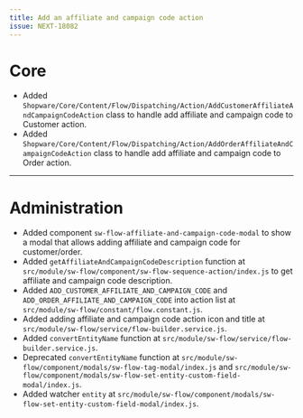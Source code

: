 ```yaml
---
title: Add an affiliate and campaign code action
issue: NEXT-18082
---
```

# Core
* Added `Shopware/Core/Content/Flow/Dispatching/Action/AddCustomerAffiliateAndCampaignCodeAction` class to handle add affiliate and campaign code to Customer action.
* Added `Shopware/Core/Content/Flow/Dispatching/Action/AddOrderAffiliateAndCampaignCodeAction` class to handle add affiliate and campaign code to Order action.
___
# Administration
* Added component `sw-flow-affiliate-and-campaign-code-modal` to show a modal that allows adding affiliate and campaign code for customer/order.
* Added `getAffiliateAndCampaignCodeDescription` function at `src/module/sw-flow/component/sw-flow-sequence-action/index.js` to get affiliate and campaign code description.
* Added `ADD_CUSTOMER_AFFILIATE_AND_CAMPAIGN_CODE` and `ADD_ORDER_AFFILIATE_AND_CAMPAIGN_CODE` into action list at `src/module/sw-flow/constant/flow.constant.js`.
* Added adding affiliate and campaign code action icon and title at `src/module/sw-flow/service/flow-builder.service.js`.
* Added `convertEntityName` function at `src/module/sw-flow/service/flow-builder.service.js`.
* Deprecated `convertEntityName` function at `src/module/sw-flow/component/modals/sw-flow-tag-modal/index.js` and `src/module/sw-flow/component/modals/sw-flow-set-entity-custom-field-modal/index.js`.
* Added watcher `entity` at `src/module/sw-flow/component/modals/sw-flow-set-entity-custom-field-modal/index.js`.

